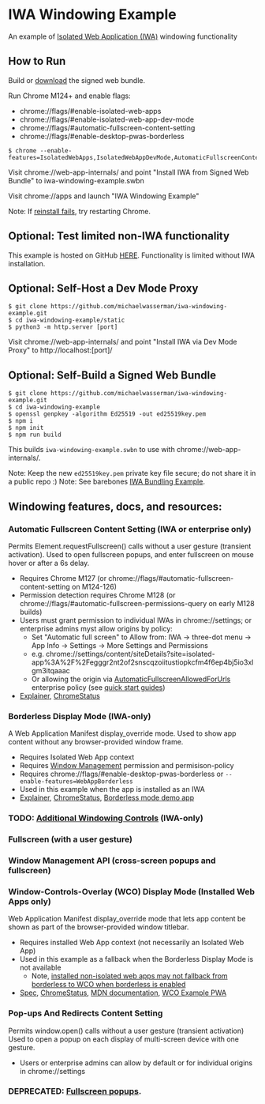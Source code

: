 # IWA Windowing Example

An example of [Isolated Web Application (IWA)](https://github.com/WICG/isolated-web-apps) windowing functionality

## How to Run

Build or <a href="https://raw.githubusercontent.com/michaelwasserman/iwa-windowing-example/main/iwa-windowing-example.swbn">download</a> the signed web bundle.

Run Chrome M124+ and enable flags:
* chrome://flags/#enable-isolated-web-apps
* chrome://flags/#enable-isolated-web-app-dev-mode
* chrome://flags/#automatic-fullscreen-content-setting
* chrome://flags/#enable-desktop-pwas-borderless

```console
$ chrome --enable-features=IsolatedWebApps,IsolatedWebAppDevMode,AutomaticFullscreenContentSetting,WebAppBorderless
```

Visit chrome://web-app-internals/ and point "Install IWA from Signed Web Bundle" to iwa-windowing-example.swbn

Visit chrome://apps and launch "IWA Windowing Example"

Note: If [reinstall fails](https://issues.chromium.org/issues/40286084), try restarting Chrome.

## Optional: Test limited non-IWA functionality

This example is hosted on GitHub [HERE](https://michaelwasserman.github.io/iwa-windowing-example/static).
Functionality is limited without IWA installation.

## Optional: Self-Host a Dev Mode Proxy

```console
$ git clone https://github.com/michaelwasserman/iwa-windowing-example.git
$ cd iwa-windowing-example/static
$ python3 -m http.server [port]
```

Visit chrome://web-app-internals/ and point "Install IWA via Dev Mode Proxy" to http://localhost:[port]/

## Optional: Self-Build a Signed Web Bundle

```console
$ git clone https://github.com/michaelwasserman/iwa-windowing-example.git
$ cd iwa-windowing-example
$ openssl genpkey -algorithm Ed25519 -out ed25519key.pem
$ npm i
$ npm init
$ npm run build
```

This builds `iwa-windowing-example.swbn` to use with chrome://web-app-internals/.

Note: Keep the new `ed25519key.pem` private key file secure; do not share it in a public repo :)
Note: See barebones [IWA Bundling Example](https://github.com/michaelwasserman/iwa-bundling-example).

## Windowing features, docs, and resources:

### Automatic Fullscreen Content Setting (IWA or enterprise only)

Permits Element.requestFullscreen() calls without a user gesture (transient activation).
Used to open fullscreen popups, and enter fullscreen on mouse hover or after a 6s delay.

* Requires Chrome M127 (or chrome://flags/#automatic-fullscreen-content-setting on M124-126)
* Permission detection requires Chrome M128 (or chrome://flags/#automatic-fullscreen-permissions-query on early M128 builds)
* Users must grant permission to individual IWAs in chrome://settings; or enterprise admins myst allow origins by policy:
  * Set "Automatic full screen" to Allow from: IWA -> three-dot menu -> App Info -> Settings -> More Settings and Permissions
  * e.g. chrome://settings/content/siteDetails?site=isolated-app%3A%2F%2Fegggr2nt2of2snscqzoiitustiopkcfm4f6ep4bj5io3xlgm3itqaaac
  * Or allowing the origin via [AutomaticFullscreenAllowedForUrls](https://chromeenterprise.google/policies/?policy=AutomaticFullscreenAllowedForUrls) enterprise policy (see [quick start guides](https://www.chromium.org/administrators/))
* [Explainer](https://github.com/explainers-by-googlers/html-fullscreen-without-a-gesture),
  [ChromeStatus](https://chromestatus.com/feature/6218822004768768)

### Borderless Display Mode (IWA-only)

A Web Application Manifest display_override mode.
Used to show app content without any browser-provided window frame.

* Requires Isolated Web App context
* Requires [Window Management](https://w3c.github.io/window-management/) permission and permisison-policy
* Requires chrome://flags/#enable-desktop-pwas-borderless or `--enable-features=WebAppBorderless`
* Used in this example when the app is installed as an IWA
* [Explainer](https://github.com/WICG/manifest-incubations/blob/gh-pages/borderless-explainer.md),
  [ChromeStatus](https://chromestatus.com/feature/5551475195904000),
  [Borderless mode demo app](https://github.com/sonkkeli/borderless)

### TODO: [Additional Windowing Controls](https://github.com/ivansandrk/additional-windowing-controls/blob/main/awc-explainer.md) (IWA-only)

### Fullscreen (with a user gesture)

### Window Management API (cross-screen popups and fullscreen)

### Window-Controls-Overlay (WCO) Display Mode (Installed Web Apps only)

Web Application Manifest display_override mode that lets app content be shown as part of the browser-provided window titlebar.

* Requires installed Web App context (not necessarily an Isolated Web App)
* Used in this example as a fallback when the Borderless Display Mode is not available
  * Note, [installed non-isolated web apps may not fallback from borderless to WCO when borderless is enabled](crbug.com/1494159)
* [Spec](https://wicg.github.io/window-controls-overlay/),
  [ChromeStatus](https://chromestatus.com/feature/5741247866077184),
  [MDN documentation](https://developer.mozilla.org/en-US/docs/Web/API/Window_Controls_Overlay_API),
  [WCO Example PWA](https://amandabaker.github.io/pwa/explainer-example/index.html)

### Pop-ups And Redirects Content Setting

Permits window.open() calls without a user gesture (transient activation)
Used to open a popup on each display of multi-screen device with one gesture.

* Users or enterprise admins can allow by default or for individual origins in chrome://settings

### DEPRECATED: [Fullscreen popups](https://chromestatus.com/feature/6002307972464640).
